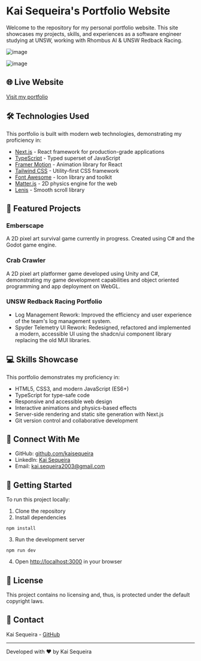 # Kai Sequeira's Portfolio Website

Welcome to the repository for my personal portfolio website. This site showcases my projects, skills, and experiences as a software engineer studying at UNSW, working with Rhombus AI & UNSW Redback Racing.

![image](https://github.com/user-attachments/assets/3fc9a64e-99cc-452d-8aa6-5b21c8f61e7e)

![image](https://github.com/user-attachments/assets/b1c092e0-9962-492b-a9fc-09a7c363aba5)

## 🌐 Live Website

[Visit my portfolio](https://www.kaisequeira.com/)

## 🛠️ Technologies Used

This portfolio is built with modern web technologies, demonstrating my proficiency in:

-   [Next.js](https://nextjs.org/) - React framework for production-grade applications
-   [TypeScript](https://www.typescriptlang.org/) - Typed superset of JavaScript
-   [Framer Motion](https://www.framer.com/motion/) - Animation library for React
-   [Tailwind CSS](https://tailwindcss.com/) - Utility-first CSS framework
-   [Font Awesome](https://fontawesome.com/) - Icon library and toolkit
-   [Matter.js](https://brm.io/matter-js/) - 2D physics engine for the web
-   [Lenis](https://lenis.darkroom.engineering/) - Smooth scroll library

## 🚀 Featured Projects

### Emberscape

A 2D pixel art survival game currently in progress. Created using C# and the Godot game engine.

### Crab Crawler

A 2D pixel art platformer game developed using Unity and C#, demonstrating my game development capabilities and object oriented programming and app deployment on WebGL.

### UNSW Redback Racing Portfolio

-   Log Management Rework: Improved the efficiency and user experience of the team's log management system.
-   Spyder Telemetry UI Rework: Redesigned, refactored and implemented a modern, accessible UI using the shadcn/ui component library replacing the old MUI libraries.

## 💻 Skills Showcase

This portfolio demonstrates my proficiency in:

-   HTML5, CSS3, and modern JavaScript (ES6+)
-   TypeScript for type-safe code
-   Responsive and accessible web design
-   Interactive animations and physics-based effects
-   Server-side rendering and static site generation with Next.js
-   Git version control and collaborative development

## 🔗 Connect With Me

-   GitHub: [github.com/kaisequeira](https://github.com/kaisequeira)
-   LinkedIn: [Kai Sequeira](www.linkedin.com/in/kai-sequeira-3b49602ba)
-   Email: kai.sequeira2003@gmail.com

## 🚀 Getting Started

To run this project locally:

1. Clone the repository
2. Install dependencies

```
npm install
```

3. Run the development server

```
npm run dev
```

4. Open [http://localhost:3000](http://localhost:3000) in your browser

## 📄 License

This project contains no licensing and, thus, is protected under the default copyright laws.

## 🤝 Contact

Kai Sequeira - [GitHub](https://github.com/kaisequeira)

---

Developed with ❤️ by Kai Sequeira
